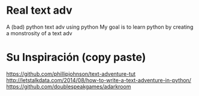 # Real text adv
 A (bad) python text adv using python
 My goal is to learn python by creating a monstrosity of a text adv
 
 
 
# Su Inspiración (copy paste)
 https://github.com/phillipjohnson/text-adventure-tut
     http://letstalkdata.com/2014/08/how-to-write-a-text-adventure-in-python/
 https://github.com/doublespeakgames/adarkroom
 
 
